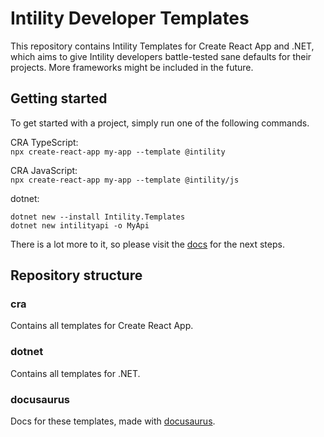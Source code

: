 # Intility Developer Templates

This repository contains Intility Templates for Create React App and .NET,
which aims to give Intility developers battle-tested sane defaults for their projects.
More frameworks might be included in the future.

## Getting started

To get started with a project, simply run one of the following commands.

CRA TypeScript:  
`npx create-react-app my-app --template @intility`

CRA JavaScript:  
`npx create-react-app my-app --template @intility/js`

dotnet:

```
dotnet new --install Intility.Templates
dotnet new intilityapi -o MyApi
```

There is a lot more to it, so please visit the [docs](https://create.intility.app/) for the next steps.

## Repository structure

### cra

Contains all templates for Create React App.

### dotnet

Contains all templates for .NET.

### docusaurus

Docs for these templates, made with [docusaurus](https://v2.docusaurus.io/).
